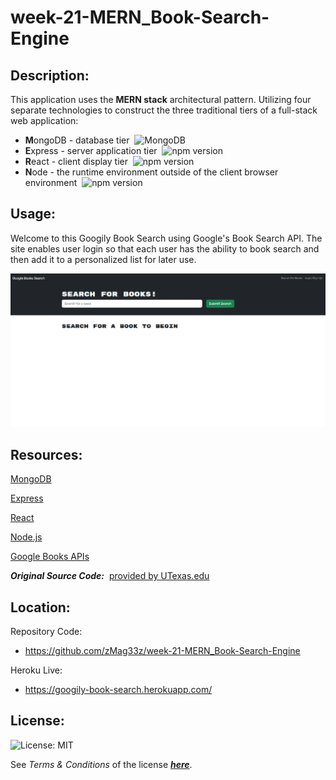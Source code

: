 # week-21-MERN_Book-Search-Engine

## Description:

This application uses the **MERN stack** architectural pattern. Utilizing four separate technologies to construct the three traditional tiers of a full-stack web application:
  - **M**ongoDB - database tier&nbsp;&nbsp;![MongoDB](https://img.shields.io/badge/MongoDB-v4.4.17-9cf)
  - **E**xpress - server application tier&nbsp;&nbsp;![npm version](https://img.shields.io/badge/Express-v4.17.1-9cf)
  - **R**eact - client display tier&nbsp;&nbsp;![npm version](https://img.shields.io/badge/React-v17.0.1-9cf)
  - **N**ode - the runtime environment outside of the client browser environment&nbsp;&nbsp;![npm version](https://img.shields.io/badge/Nodejs-v18.12.1-9cf)

## Usage:

Welcome to this Googily Book Search using Google's Book Search API.  The site enables user login so that each user has the ability to book search and then add it to a personalized list for later use.

![Site Homepage](./assets/googily.png)

## Resources:

[MongoDB](https://www.mongodb.com/)

[Express](https://expressjs.com/)

[React](https://react.dev/)

[Node.js](https://nodejs.org/en/about)

[Google Books APIs](https://developers.google.com/books)

**_Original Source Code:_**&nbsp;&nbsp;[provided by UTexas.edu](https://techbootcamps.utexas.edu/coding/)

## Location:

Repository Code:
 - https://github.com/zMag33z/week-21-MERN_Book-Search-Engine

Heroku Live:
 - https://googily-book-search.herokuapp.com/

## License:
  
![License: MIT](https://img.shields.io/badge/license-MIT-brightgreen)
  
See *Terms & Conditions* of the license [***here***](https://opensource.org/licenses/MIT).